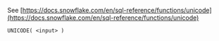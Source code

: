 See [https://docs.snowflake.com/en/sql-reference/functions/unicode](https://docs.snowflake.com/en/sql-reference/functions/unicode)
```
UNICODE( <input> )
```
